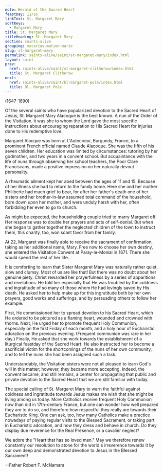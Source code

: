 ```yaml
---
note: Herald of the Sacred Heart
feastDay: 11/16
linkText: St. Margaret Mary
sortKeys:
  - Margaret Mary
title: St. Margaret Mary
titleHeading: St. Margaret Mary
section: saints-alive
grouping: macarius-mutien-marie
slug: st-margaret-mary
permalink: saints-alive/saint/st-margaret-mary/index.html
layout: saint
prev:
  href: saints-alive/saint/st-margaret-clitherow/index.html
  title: St. Margaret Clitherow
next:
  href: saints-alive/saint/bl-margaret-pole/index.html
  title: Bl. Margaret Pole
---
```

(1647-1690)

Of the several saints who have popularized devotion to the Sacred Heart of Jesus, St. Margaret Mary Alacoque is the best known. A nun of the Order of the Visitation, it was she to whom the Lord gave the most specific instructions about encouraging reparation to His Sacred Heart for injuries done to His redemptive love.

Margaret Alacque was born at L'Autecoeur, Burgundy, France, to a prominent French official named Claude Alacoque. She was the fifth of his seven children. Her education was limited by circumstances: tutoring by her godmother, and two years in a convent school. But acquaintance with the life of nuns through observing her school teachers, the Poor Clare Franciscans, made a positive impression on her naturally devout personality.

A rheumatic ailment kept her abed between the ages of 11 and 15. Because of her illness she had to return to the family home. Here she and her mother Philiberte had much grief to bear, for after her father's death one of her sisters and her brother-in-law assumed total command of the household, bore down upon her mother, and were unduly harsh with her, often forbidding her even to go to church.

As might be expected, the householding couple tried to marry Margaret off. Her response was to double her prayers and acts of self-denial. But when she began to gather together the neglected children of the town to instruct them, this charity, too, won scant favor from her family.

At 22, Margaret was finally able to receive the sacrament of confirmation, taking as her additional name, Mary. Free now to choose her own destiny, she entered the Visitation Convent at Paray-le-Monial in 1671. There she would spend the rest of her life.

It is comforting to learn that Sister Margaret Mary was naturally rather quiet, slow and clumsy. Most of us are like that! But there was no doubt about her genuine piety. Christ rewarded her prayerfulness by a series of apparitions and revelations. He told her especially that He was troubled by the coldness and ingratitude of so many of those whom He had lovingly saved by His death. He asked her to help make up for this ingratitude both by her own prayers, good works and sufferings, and by persuading others to follow her example.

First, He commissioned her to spread devotion to his Sacred Heart, which He ordered to be pictured as a flaming heart, wounded and crowned with thorns. Next, He urged her to promote frequent Holy Communion, especially on the first Friday of each month, and a holy hour of Eucharistic adoration on the previous evening. (Frequent communion was rare in her day.) Finally, He asked that she work towards the establishment of a liturgical feastday of the Sacred Heart. He also instructed her to become a sacrificial victim for the shortcomings of the nuns of her own community, and to tell the nuns she had been assigned such a task.

Understandably, the Visitation sisters were not all pleased to learn God's will in this matter; however, they became more accepting. Indeed, the convent became, and still remains, a center for propagating that public and private devotion to the Sacred Heart that we are still familiar with today.

The special calling of St. Margaret Mary to warn the faithful against coldness and ingratitude towards Jesus makes me wish that she might be living among us today. More Catholics receive frequent Holy Communion now than did in 17th-century France, but one can wonder how well prepared they are to do so, and therefore how respectful they really are towards their Eucharistic King. One can ask, too, how many Catholics make a practice nowadays of paying regular visits to the Blessed Sacrament, or taking part in Eucharistic adoration, and how they dress and behave in church. Do they display due reverence for the Real Presence, or a cavalier neglect?

We adore the "Heart that has so loved men." May we therefore renew constantly our resolution to atone for the world's irreverence towards It by our own deep and demonstrated devotion to Jesus in the Blessed Sacrament!

\--Father Robert F. McNamara